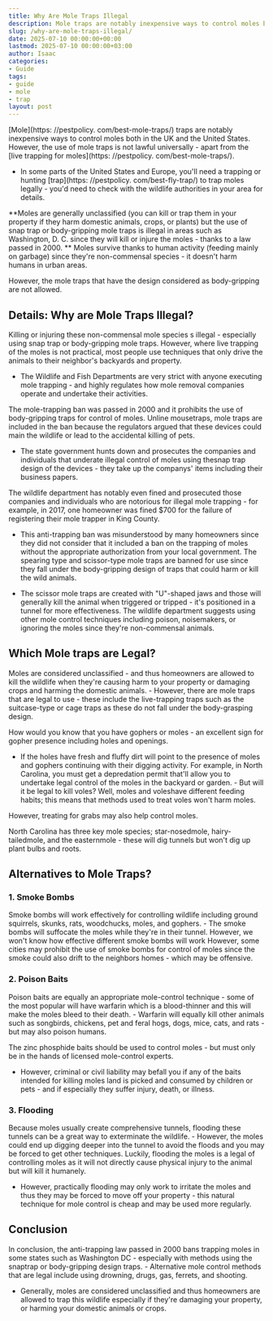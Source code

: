 ```yaml
---
title: Why Are Mole Traps Illegal
description: Mole traps are notably inexpensive ways to control moles both in the UK and the United States. However, the use of mole traps is not lawful universally -...
slug: /why-are-mole-traps-illegal/
date: 2025-07-10 00:00:00+00:00
lastmod: 2025-07-10 00:00:00+03:00
author: Isaac
categories:
- Guide
tags:
- guide
- mole
- trap
layout: post
---
```


[Mole](https: //pestpolicy. com/best-mole-traps/) traps are notably inexpensive ways to control moles both in the UK and the United States. However, the use of mole traps is not lawful universally - apart from the [live trapping for moles](https: //pestpolicy. com/best-mole-traps/).

- In some parts of the United States and Europe, you'll need a trapping or hunting [trap](https: //pestpolicy. com/best-fly-trap/) to trap moles legally - you'd need to check with the wildlife authorities in your area for details.

**Moles are generally unclassified (you can kill or trap them in your property if they harm domestic animals, crops, or plants) but the use of snap trap or body-gripping mole traps is illegal in areas such as Washington, D. C. since they will kill or injure the moles - thanks to a law passed in 2000. ** Moles survive thanks to human activity (feeding mainly on garbage) since they're non-commensal species - it doesn't harm humans in urban areas.

However, the mole traps that have the design considered as body-gripping are not allowed.

##  Details: Why are Mole Traps Illegal?

Killing or injuring these non-commensal mole species s illegal - especially using snap trap or body-gripping mole traps. However, where live trapping of the moles is not practical, most people use techniques that only drive the animals to their neighbor's backyards and property.

- The Wildlife and Fish Departments are very strict with anyone executing mole trapping - and highly regulates how mole removal companies operate and undertake their activities.

The mole-trapping ban was passed in 2000 and it prohibits the use of body-gripping traps for control of moles. Unline mousetraps, mole traps are included in the ban because the regulators argued that these devices could main the wildlife or lead to the accidental killing of pets.

- The state government hunts down and prosecutes the companies and individuals that underate illegal control of moles using thesnap trap design of the devices - they take up the companys' items including their business papers.

The wildlife department has notably even fined and prosecuted those companies and individuals who are notorious for illegal mole trapping - for example, in 2017, one homeowner was fined $700 for the failure of registering their mole trapper in King County.

- This anti-trapping ban was misunderstood by many homeowners since they did not consider that it included a ban on the trapping of moles without the appropriate authorization from your local government. The spearing type and scissor-type mole traps are banned for use since they fall under the body-gripping design of traps that could harm or kill the wild animals.

- The scissor mole traps are created with "U"-shaped jaws and those will generally kill the animal when triggered or tripped - it's positioned in a tunnel for more effectiveness. The wildlife department suggests using other mole control techniques including poison, noisemakers, or ignoring the moles since they're non-commensal animals.

##  Which Mole traps are Legal?

Moles are considered unclassified - and thus homeowners are allowed to kill the wildlife when they're causing harm to your property or damaging crops and harming the domestic animals. - However, there are mole traps that are legal to use - these include the live-trapping traps such as the suitcase-type or cage traps as these do not fall under the body-grasping design.

How would you know that you have gophers or moles - an excellent sign for gopher presence including holes and openings.

- If the holes have fresh and fluffy dirt will point to the presence of moles and gophers continuing with their digging activity. For example, in North Carolina, you must get a depredation permit that'll allow you to undertake legal control of the moles in the backyard or garden. - But will it be legal to kill voles? Well, moles and voleshave different feeding habits; this means that methods used to treat voles won't harm moles.

However, treating for grabs may also help control moles.

North Carolina has three key mole species; star-nosedmole, hairy-tailedmole, and the easternmole - these will dig tunnels but won't dig up plant bulbs and roots.

##  Alternatives to Mole Traps?

###  1. Smoke Bombs

Smoke bombs will work effectively for controlling wildlife including ground squirrels, skunks, rats, woodchucks, moles, and gophers. - The smoke bombs will suffocate the moles while they're in their tunnel. However, we won't know how effective different smoke bombs will work However, some cities may prohibit the use of smoke bombs for control of moles since the smoke could also drift to the neighbors homes - which may be offensive.

###  2. Poison Baits

Poison baits are equally an appropriate mole-control technique - some of the most popular will have warfarin which is a blood-thinner and this will make the moles bleed to their death. - Warfarin will equally kill other animals such as songbirds, chickens, pet and feral hogs, dogs, mice, cats, and rats - but may also poison humans.

The zinc phosphide baits should be used to control moles - but must only be in the hands of licensed mole-control experts.

- However, criminal or civil liability may befall you if any of the baits intended for killing moles land is picked and consumed by children or pets - and if especially they suffer injury, death, or illness.

###  3. Flooding

Because moles usually create comprehensive tunnels, flooding these tunnels can be a great way to exterminate the wildlife. - However, the moles could end up digging deeper into the tunnel to avoid the floods and you may be forced to get other techniques. Luckily, flooding the moles is a legal of controlling moles as it will not directly cause physical injury to the animal but will kill it humanely.

- However, practically flooding may only work to irritate the moles and thus they may be forced to move off your property - this natural technique for mole control is cheap and may be used more regularly.

##  Conclusion

In conclusion, the anti-trapping law passed in 2000 bans trapping moles in some states such as Washington DC - especially with methods using the snaptrap or body-gripping design traps. - Alternative mole control methods that are legal include using drowning, drugs, gas, ferrets, and shooting.

- Generally, moles are considered unclassified and thus homeowners are allowed to trap this wildlife especially if they're damaging your property, or harming your domestic animals or crops.

